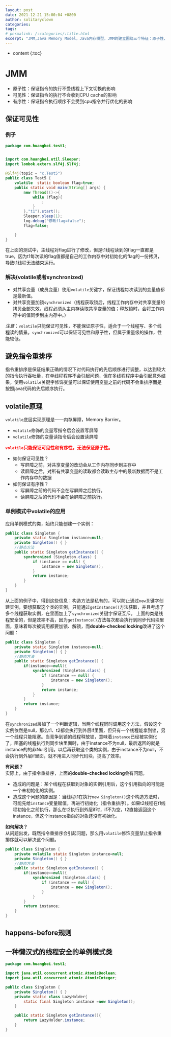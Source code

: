 ```yaml
---
layout: post
date: 2021-12-21 15:00:04 +0800
author: solitaryclown
categories: 
tags: 
# permalink: /:categories/:title.html
excerpt: "JMM,Java Memory Model，Java内存模型，JMM的建立围绕三个特征：原子性、可见性、有序性。"
---
```

* content
{:toc}

# JMM
* 原子性：保证指令的执行不受线程上下文切换的影响
* 可见性：保证指令的执行不会收到CPU cache的影响
* 有序性：保证指令执行顺序不会受到cpu指令并行优化的影响

## 保证可见性
### 例子
```java
package com.huangbei.test1;


import com.huangbei.util.Sleeper;
import lombok.extern.slf4j.Slf4j;

@Slf4j(topic = "c.Test5")
public class Test5 {
    volatile  static boolean flag=true;
    public static void main(String[] args) {
        new Thread(()->{
            while (flag){
                ;
            }
        },"t1").start();
        Sleeper.sleep(1);
        log.debug("修改flag=false");
        flag=false;

    }
}

```
在上面的测试中，主线程对flag进行了修改，但是t1线程读到的flag一直都是true，因为t1每次读的flag值都是自己的工作内存中对初始化的flag的一份拷贝，导致t1线程无法结束运行。
### 解决(volatile或者synchronized)
- 对共享变量（成员变量）使用`volatile`关键字，保证线程每次读到的变量值都是最新值。
- 对共享变量加锁`synchronized`（线程获取锁后，线程工作内存中对共享变量的拷贝全部失效，线程必须从主内存读取共享变量的值；释放锁时，会将工作内存中的值同步到主内存中。）

*注意*：`volatile`只能保证可见性，不能保证原子性，适合于一个线程写、多个线程读的情景。`synchronized`可以保证可见性和原子性，但属于重量级的操作，性能较低。


## 避免指令重排序
指令重排序是保证结果正确的情况下对代码执行的先后顺序进行调整，以达到较大的指令执行吞吐量，在单线程程序不会引起问题，但在多线程程序中会引起意外结果，使用`volatile`关键字修饰变量可以保证使用变量之前的代码不会重排序而是按照java代码的先后顺序执行。

## volatile原理
`volatile`底层实现原理是——内存屏障，Memory Barrier。
+ `volatile`修饰的变量写指令后会设置写屏障
+ `volatile`修饰的变量读指令后会设置读屏障

**<font color="red">`volatile`只能保证可见性和有序性，无法保证原子性。</font>**
+ 如何保证可见性？
    - 写屏障之前，对共享变量的改动会从工作内存同步到主存中
    - 读屏障之后，对所有共享变量的读取都会读取主存中的最新数据而不是工作内存中的数据
+ 如何保证有序性？
    - 写屏障之前的代码不会在写屏障之后执行。
    - 读屏障之后的代码不会在读屏障之前执行。

### 单例模式中volatile的应用
应用单例模式的类，始终只能创建一个实例：
```java
public class Singleton {
    private static Singleton instance=null;
    private Singleton() { }
    //静态方法
    public static Singleton getInstance() {
        synchronized (Singleton.class) {
            if (instance == null) {
                instance = new Singleton();
            }
            return instance;
        }
    }
}
```
从上面的例子中，得到这些信息：构造方法是私有的，可以防止通过`new`关键字创建实例，要想获取这个类的实例，只能通过`getInstance()`方法获取，并且考虑了多个线程获取实例，在里面加上了`synchronized`关键字保证互斥。
上面的类是线程安全的，但是效率不高，因为`getInstance()`方法每次都会执行到同步代码块里面，意味着每次被调用都要加锁、解锁，而**double-checked locking**改进了这个问题：
```java
public class Singleton {
    private static Singleton instance=null;
    private Singleton() { }
    //静态方法
    public static Singleton getInstance() {
        if(instance==null){
            synchronized (Singleton.class) {
                if (instance == null) {
                    instance = new Singleton();
                }
                return instance;
            }
        }
        return instance;
    }
}
```
在`synchronized`层加了一个判断逻辑，当两个线程同时调用这个方法，假设这个实例依然是null，那么t1、t2都会执行到外层if里面，但只有一个线程能拿到锁，另一个线程只能阻塞。当竞争到锁的线程释放锁，意味着`instance`已经被实例化了，阻塞的线程执行到同步块里面时，由于instance不为null，最后返回的就是instance的的非Null引用。以后再获取这个类的实例，由于instance不为null，不会执行到外层if里面，就不用进入同步代码块，提高了效率。

**有问题？**<br>
实际上，由于指令重排序，上面的**double-checked locking**会有问题。
+ 造成的问题是：某个线程在获取到对象的实例引用后，这个引用指向的可能是一个未初始化的实例。
+ 造成这个问题的原因是：当线程t1在执行`new Singleton()`这个构造方法时，可能先给`instance`变量赋值，再进行初始化（指令重排序）。如果t2线程在t1线程初始化之前执行，那么在t2执行到外层if时，if不为空，t2直接返回这个instance，但这个instance指向的对象还没有初始化。

**如何解决？**<br>
从问题出发，既然指令重排序会引起问题，那么用`volatile`修饰变量禁止指令重排序就可以解决这个问题。
```java
public class Singleton {
    private volatile static Singleton instance=null;
    private Singleton() { }
    //静态方法
    public static Singleton getInstance() {
        if(instance==null){
            synchronized (Singleton.class) {
                if (instance == null) {
                    instance = new Singleton();
                }
            }
        }
        return instance;
    }
}

```

## happens-before规则

## 一种懒汉式的线程安全的单例模式类
```java
package com.huangbei.test1;

import java.util.concurrent.atomic.AtomicBoolean;
import java.util.concurrent.atomic.AtomicInteger;

public class Singleton {
    private Singleton() { }
    private static class LazyHolder{
        static final Singleton instance =new Singleton();
    }

    public static Singleton getInstance(){
        return LazyHolder.instance;
    }
}
```

